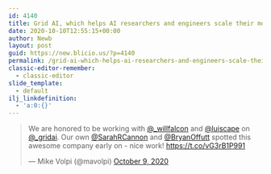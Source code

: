 ```yaml
---
id: 4140
title: Grid AI, which helps AI researchers and engineers scale their models to match workloads needed for enterprise use, raises $18.6M Series A
date: 2020-10-10T12:55:15+00:00
author: Newb
layout: post
guid: https://new.blicio.us/?p=4140
permalink: /grid-ai-which-helps-ai-researchers-and-engineers-scale-their-models-to-match-workloads-needed-for-enterprise-use-raises-18-6m-series-a/
classic-editor-remember:
  - classic-editor
slide_template:
  - default
ilj_linkdefinition:
  - 'a:0:{}'
---
```

<blockquote class="twitter-tweet">
  <p lang="en" dir="ltr">
    We are honored to be working with <a href="https://twitter.com/_willfalcon?ref_src=twsrc%5Etfw">@_willfalcon</a> and <a href="https://twitter.com/luiscape?ref_src=twsrc%5Etfw">@luiscape</a> on <a href="https://twitter.com/_gridai?ref_src=twsrc%5Etfw">@_gridai</a>. Our own <a href="https://twitter.com/SarahRCannon?ref_src=twsrc%5Etfw">@SarahRCannon</a> and <a href="https://twitter.com/BryanOffutt?ref_src=twsrc%5Etfw">@BryanOffutt</a> spotted this awesome company early on - nice work! <a href="https://t.co/vG3rB1P991">https://t.co/vG3rB1P991</a>
  </p>
  
  <p>
    &mdash; Mike Volpi (@mavolpi) <a href="https://twitter.com/mavolpi/status/1314624582150627329?ref_src=twsrc%5Etfw">October 9, 2020</a>
  </p>
</blockquote>